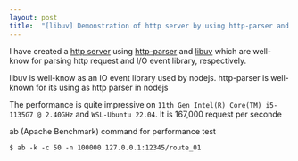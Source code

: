 ```yaml
---
layout: post
title:  "[libuv] Demonstration of http server by using http-parser and libuv"
---
```


I have created a [http server](https://github.com/avble/http_parser-libuv) using [http-parser](https://github.com/nodejs/http-parser) and [libuv](https://github.com/libuv/libuv) which are well-know for parsing http request and I/O event library, respectively.

libuv is well-know as an IO event library used by nodejs. http-parser is well-known for its using as http parser in nodejs

The performance is quite impressive on `11th Gen Intel(R) Core(TM) i5-1135G7 @ 2.40GHz` and `WSL-Ubuntu 22.04`.
It is 167,000 request per seconde

ab (Apache Benchmark) command for performance test
``` shell
$ ab -k -c 50 -n 100000 127.0.0.1:12345/route_01
```
